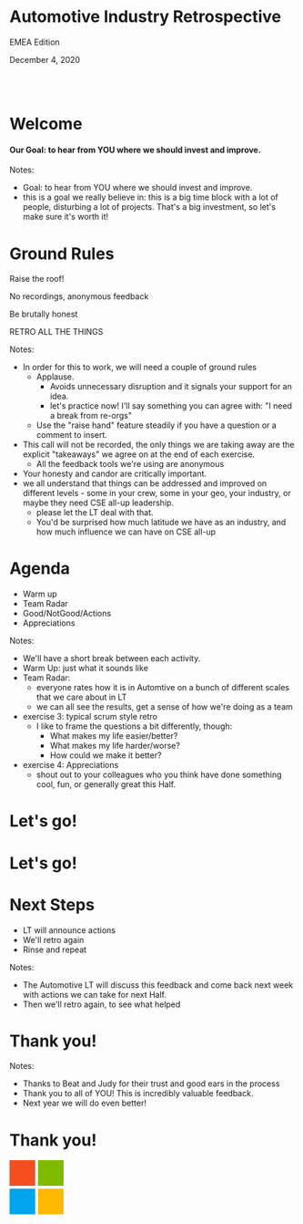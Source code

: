<!--![Microsoft logo](img/microsoft-white.png)<!-- .element style="height: 2.3em; border:none; margin: 0; background:none; box-shadow:none; align:top;" -->
# Automotive Industry Retrospective

EMEA Edition

December 4, 2020

<br />
<br />
<div style="float:right;">
<i class="fas fa-car-side" data-id="car" style="color:#f25022;"></i>
<i class="fas fa-car-side" data-id="car1" style="color:#00a4ef;"></i>
<i class="fas fa-car-side" data-id="car2" style="color:#7fba00;"></i>
<i class="fas fa-car-side" data-id="car3" style="color:#ffb900;"></i>
</div>
<!-- .slide: style="text-align:left;" data-background-image="img/microsoft-white.png" data-background-position="top left" data-background-size="436px" -->


# Welcome
#### Our Goal: to hear from YOU where we should invest and improve. <!-- .element: class="fragment" -->

Notes:

* Goal: to hear from YOU where we should invest and improve. 
* this is a goal we really believe in: this is a big time block with a lot of people, disturbing a lot of projects. That's a big investment, so let's make sure it's worth it!


# Ground Rules

Raise the roof!<!-- .element: class="fragment" data-fragment-index="0" -->
<i class="far fa-hand-paper fragment" data-fragment-index="0" style="color:#7fba00;"></i>

No recordings, anonymous feedback<!-- .element: class="fragment" data-fragment-index="1" -->
<i class="fas fa-microphone-slash"  data-fragment-index="1" style="color:#00a4ef;"></i>

Be brutally honest<!-- .element: class="fragment"  data-fragment-index="2"-->
<i class="far fa-comment-alt"  data-fragment-index="2" style="color:#f25022;"></i>

RETRO ALL THE THINGS<!-- .element: class="fragment" data-fragment-index="3"-->
<i class="fas fa-globe-europe" data-fragment-index="3" style="color:#ffb900;"></i>

Notes:

* In order for this to work, we will need a couple of ground rules
  * Applause.
    * Avoids unnecessary disruption and it signals your support for an idea.
    * let's practice now! I'll say something you can agree with: "I need a break from re-orgs"
  * Use the "raise hand" feature steadily if you have a question or a comment to insert.
* This call will not be recorded, the only things we are taking away are the explicit "takeaways" we agree on at the end of each exercise.
  * All the feedback tools we're using are anonymous
* Your honesty and candor are critically important. 
* we all understand that things can be addressed and improved on different levels - some in your crew, some in your geo, your industry, or maybe they need CSE all-up leadership. 
  * please let the LT deal with that. 
  * You'd be surprised how much latitude we have as an industry, and how much influence we can have on CSE all-up


# Agenda

* Warm up
* Team Radar
* Good/NotGood/Actions
* Appreciations

Notes:

* We'll have a short break between each activity.
* Warm Up: just what it sounds like
* Team Radar:
  * everyone rates how it is in Automtive on a bunch of different scales that we care about in LT
  * we can all see the results, get a sense of how we're doing as a team
* exercise 3: typical scrum style retro
  * I like to frame the questions a bit differently, though:
    * What makes my life easier/better?
    * What makes my life harder/worse?
    * How could we make it better?
* exercise 4: Appreciations
  * shout out to your colleagues who you think have done something cool, fun, or generally great this Half.


# Let's go!
<!-- .slide: data-auto-animate -->

<div style="float:left;">
<i class="fas fa-car-side" data-id="car" style="color:#f25022;"></i><br />
<i class="fas fa-car-side" data-id="car1" style="color:#00a4ef;"></i><br />
<i class="fas fa-car-side" data-id="car2" style="color:#7fba00;"></i><br />
<i class="fas fa-car-side" data-id="car3" style="color:#ffb900;"></i>
</div>


# Let's go!
<!-- .slide: data-auto-animate -->
<div style="float:right;">
<i class="fas fa-car-side" data-id="car" data-auto-animate-easing="ease-in" data-auto-animate-duration="3.6" style="color:#f25022; opacity: 0"></i><br />
<i class="fas fa-car-side" data-id="car2" data-auto-animate-easing="ease-in" data-auto-animate-duration="3.1" data-auto-animate-delay="0.2" style="color:#7fba00; opacity: 0"></i><br />
<i class="fas fa-car-side" data-id="car1" data-auto-animate-easing="ease-in" data-auto-animate-duration="3.8" style="color:#00a4ef; opacity: 0;"></i><br />
<i class="fas fa-car-side" data-id="car3" data-auto-animate-easing="ease-in" data-auto-animate-duration="3.2" style="color:#ffb900; opacity: 0"></i><br />
</div>



# Next Steps

* LT will announce actions<!-- .element: class="fragment" -->
* We'll retro again<!-- .element: class="fragment" -->
* Rinse and repeat<!-- .element: class="fragment" -->

Notes:

* The Automotive LT will discuss this feedback and come back next week with actions we can take for next Half.
* Then we'll retro again, to see what helped


# Thank you!
<!-- .slide: data-auto-animate -->

<div style="float:left;">
<i class="fas fa-car-side" data-id="car" style="color:#f25022;"></i><br />
<i class="fas fa-car-side" data-id="car1" style="color:#00a4ef;"></i><br />
<i class="fas fa-car-side" data-id="car2" style="color:#7fba00;"></i><br />
<i class="fas fa-car-side" data-id="car3" style="color:#ffb900;"></i>
</div>

Notes:

* Thanks to Beat and Judy for their trust and good ears in the process
* Thank you to all of YOU! This is incredibly valuable feedback.
* Next year we will do even better!


# Thank you!
<!-- .slide: data-auto-animate -->

<span style="display: inline-flex; flex-wrap: wrap; width:100px; height:100px;">
  <i class="fas fa-car-side" data-id="car" data-auto-animate-easing="ease-in" data-auto-animate-duration="1.35" style="color:#f25022;background-color:#f25022; flex-basis: auto; width: 45px; height: 45px; margin: 0 5px 5px 0;"></i>
  <i class="fas fa-car-side" data-id="car2" data-auto-animate-easing="ease-in" data-auto-animate-duration="1.3" style="color:#7fba00;background-color:#7fba00; flex-basis: auto; width: 45px; height: 45px; margin: 0 5px 5px 0;"></i>
  <i class="fas fa-car-side" data-id="car1" data-auto-animate-easing="ease-in" data-auto-animate-duration="1.4" style="color:#00a4ef;background-color:#00a4ef; flex-basis: auto; width: 45px; height: 45px; margin: 0 5px 5px 0;"></i>
  <i class="fas fa-car-side" data-id="car3" data-auto-animate-easing="ease-in" data-auto-animate-duration="1.5" style="color:#ffb900;background-color:#ffb900; flex-basis: auto; width: 45px; height: 45px; margin: 0 5px 5px 0;"></i>
</span>